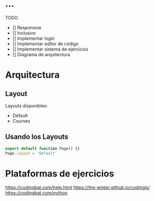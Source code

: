# ...

TODO

- [] Responsive
- [] Inclusivo
- [] Implementar login
- [] Implementar editor de código
- [] Implementar sistema de ejercicios
- [] Diagrama de arquitectura

# Arquitectura

## Layout

Layouts disponibles:

- Default
- Courses

## Usando los Layouts

```js
export default function Page() {}
Page.layout = 'Default'
```

# Plataformas de ejercicios

https://codingbat.com/help.html
https://the-winter.github.io/codingjs/
https://codingbat.com/python
